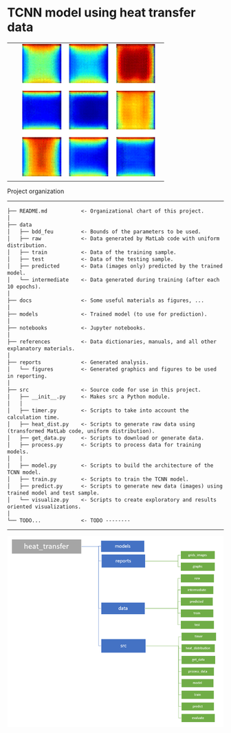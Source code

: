 TCNN model using heat transfer data 
===================================

|   |   |   |   |
|---|---|---|---|
|   |   |![Intermediate images](reports/intermediate_predicted.gif)|   |
|   |   |   |   |

Project organization 

-------------------- 

    ├── README.md           <- Organizational chart of this project.
    │
    ├── data
    │   ├── bdd_feu         <- Bounds of the parameters to be used.
    │   ├── raw             <- Data generated by MatLab code with uniform distribution.
    │   ├── train           <- Data of the training sample.
    │   ├── test            <- Data of the testing sample.
    │   ├── predicted       <- Data (images only) predicted by the trained model.
    │   └── intermediate    <- Data generated during training (after each 10 epochs).
    │
    ├── docs                <- Some useful materials as figures, ...
    │
    ├── models              <- Trained model (to use for prediction).
    │
    ├── notebooks           <- Jupyter notebooks.
    │
    ├── references          <- Data dictionaries, manuals, and all other explanatory materials.
    │
    ├── reports             <- Generated analysis.
    │   └── figures         <- Generated graphics and figures to be used in reporting.
    │
    ├── src                 <- Source code for use in this project. 
    │   ├── __init__.py     <- Makes src a Python module. 
    │   │
    │   ├── timer.py        <- Scripts to take into account the calculation time. 
    │   ├── heat_dist.py    <- Scripts to generate raw data using (transformed MatLab code, uniform distribution). 
    │   ├── get_data.py     <- Scripts to download or generate data. 
    │   ├── process.py      <- Scripts to process data for training models. 
    │   │
    │   ├── model.py        <- Scripts to build the architecture of the TCNN model.
    │   ├── train.py        <- Scripts to train the TCNN model.
    │   ├── predict.py      <- Scripts to generate new data (images) using trained model and test sample.
    │   └── visualize.py    <- Scripts to create exploratory and results oriented visualizations.
    │
    └── TODO...             <- TODO -------- 


------- 


![Organizational chart](docs/README.PNG)

